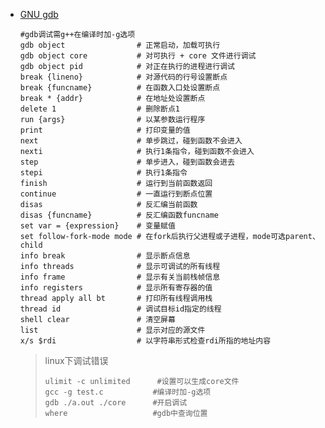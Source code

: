 
* [GNU gdb](https://github.com/skywind3000/awesome-cheatsheets/blob/master/tools/gdb.txt)

  ```shell
  #gdb调试需g++在编译时加-g选项
  gdb object                # 正常启动，加载可执行
  gdb object core           # 对可执行 + core 文件进行调试
  gdb object pid            # 对正在执行的进程进行调试
  break {lineno}            # 对源代码的行号设置断点
  break {funcname}          # 在函数入口处设置断点
  break * {addr}            # 在地址处设置断点
  delete 1                  # 删除断点1
  run {args}                # 以某参数运行程序
  print                     # 打印变量的值
  next                      # 单步跳过，碰到函数不会进入
  nexti                     # 执行1条指令，碰到函数不会进入
  step                      # 单步进入，碰到函数会进去
  stepi                     # 执行1条指令
  finish                    # 运行到当前函数返回
  continue                  # 一直运行到断点位置
  disas                     # 反汇编当前函数
  disas {funcname}          # 反汇编函数funcname
  set var = {expression}    # 变量赋值
  set follow-fork-mode mode # 在fork后执行父进程或子进程，mode可选parent、child
  info break                # 显示断点信息
  info threads              # 显示可调试的所有线程
  info frame                # 显示有关当前栈帧信息
  info registers            # 显示所有寄存器的值
  thread apply all bt       # 打印所有线程调用栈
  thread id                 # 调试目标id指定的线程
  shell clear               # 清空屏幕
  list                      # 显示对应的源文件
  x/s $rdi                  # 以字符串形式检查rdi所指的地址内容
  ```
  
  >linux下调试错误
  >
  >```shell
  >ulimit -c unlimited	    #设置可以生成core文件
  >gcc -g test.c           #编译时加-g选项
  >gdb ./a.out ./core      #开启调试
  >where                   #gdb中查询位置
  >```

